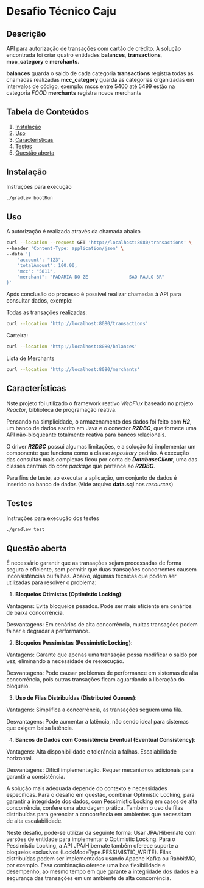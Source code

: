 # Desafio Técnico Caju

## Descrição
API para autorização de transações com cartão de crédito.
A solução encontrada foi criar quatro entidades **balances**, **transactions**, **mcc_category** e **merchants**.

**balances** guarda o saldo de cada categoria
**transactions** registra todas as chamadas realizadas
**mcc_category** guarda as categorias organizadas em intervalos de código, exemplo: mccs entre 5400 até 5499 estão na categoria *FOOD* 
**merchants** registra novos merchants

## Tabela de Conteúdos
1. [Instalação](#instalação)
2. [Uso](#uso)
3. [Características](#características)
4. [Testes](#testes)
5. [Questão aberta](#questão)

## Instalação
Instruções para execução
```bash
./gradlew bootRun
```

## Uso
A autorização é realizada através da chamada abaixo
```bash
curl --location --request GET 'http://localhost:8080/transactions' \
--header 'Content-Type: application/json' \
--data '{
    "account": "123",
    "totalAmount": 100.00,
    "mcc": "5811",
    "merchant": "PADARIA DO ZE               SAO PAULO BR"
}'
```

Após conclusão do processo é possível realizar chamadas à API para consultar dados, exemplo:

Todas as transações realizadas:
```bash
curl --location 'http://localhost:8080/transactions'
```
Carteira:
```bash
curl --location 'http://localhost:8080/balances'
```
Lista de Merchants
```bash
curl --location 'http://localhost:8080/merchants'
```

## Características
Nste projeto foi utilizado o framework reativo *WebFlux* baseado no projeto *Reactor*, biblioteca de programação reativa.

Pensando na simplicidade, o armazenamento dos dados foi feito com ***H2***, um banco de dados escrito em Java e o conector ***R2DBC***, que fornece uma API não-bloqueante totalmente reativa para bancos relacionais.

O driver ***R2DBC*** possui algumas limitações, e a solução foi implementar um componente que funciona como a classe *repository* padrão. A execução das consultas mais complexas ficou por conta de ***DatabaseClient***, uma das classes centrais do *core package* que pertence ao ***R2DBC***.

Para fins de teste, ao executar a aplicação, um conjunto de dados é inserido no banco de dados (Vide arquivo **data.sql** nos *resources*)

## Testes
Instruções para execução dos testes
```bash
./gradlew test
```

## Questão aberta

É necessário garantir que as transações sejam processadas de forma segura e eficiente, sem permitir que duas transações concorrentes causem inconsistências ou falhas.
Abaixo, algumas técnicas que podem ser utilizadas para resolver o problema:

1. **Bloqueios Otimistas (Optimistic Locking)**:

Vantagens: Evita bloqueios pesados. Pode ser mais eficiente em cenários de baixa concorrência.

Desvantagens: Em cenários de alta concorrência, muitas transações podem falhar e degradar a performance.

2. **Bloqueios Pessimistas (Pessimistic Locking)**:

Vantagens: Garante que apenas uma transação possa modificar o saldo por vez, eliminando a necessidade de reexecução.

Desvantagens: Pode causar problemas de performance em sistemas de alta concorrência, pois outras transações ficam aguardando a liberação do bloqueio.

3. **Uso de Filas Distribuídas (Distributed Queues)**:

Vantagens: Simplifica a concorrência, as transações seguem uma fila.

Desvantagens: Pode aumentar a latência, não sendo ideal para sistemas que exigem baixa latência.

4. **Bancos de Dados com Consistência Eventual (Eventual Consistency)**:

Vantagens: Alta disponibilidade e tolerância a falhas. Escalabilidade horizontal.

Desvantagens: Difícil implementação. Requer mecanismos adicionais para garantir a consistência.

A solução mais adequada depende do contexto e necessidades específicas.
Para o desafio em questão, combinar Optimistic Locking, para garantir a integridade dos dados, com Pessimistic Locking em casos de alta concorrência, confere uma abordagem prática. Também o uso de filas distribuídas para gerenciar a concorrência em ambientes que necessitam de alta escalabilidade.

Neste desafio, pode-se utilizar da seguinte forma:
Usar JPA/Hibernate com versões de entidade para implementar o Optimistic Locking.
Para o Pessimistic Locking, a API JPA/Hibernate também oferece suporte a bloqueios exclusivos (LockModeType.PESSIMISTIC_WRITE).
Filas distribuídas podem ser implementadas usando Apache Kafka ou RabbitMQ, por exemplo.
Essa combinação oferece uma boa flexibilidade e desempenho, ao mesmo tempo em que garante a integridade dos dados e a segurança das transações em um ambiente de alta concorrência.
